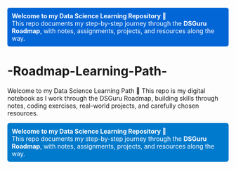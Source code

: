 
<p style="background-color:#0366d6; color:white; padding:10px; border-radius:5px;">
<b>Welcome to my Data Science Learning Repository 🚀</b><br>
This repo documents my step-by-step journey through the <b>DSGuru Roadmap</b>, 
with notes, assignments, projects, and resources along the way.
</p>


# -Roadmap-Learning-Path-
Welcome to my Data Science Learning Path 🚀 This repo is my digital notebook as I work through the DSGuru Roadmap, building skills through notes, coding exercises, real-world projects, and carefully chosen resources.

<p style="background-color:#007acc; color:white; padding:10px; border-radius:5px;">
<b>Welcome to my Data Science Learning Repository 🚀</b><br>
This repo documents my step-by-step journey through the <b>DSGuru Roadmap</b>, 
with notes, assignments, projects, and resources along the way.
</p>

